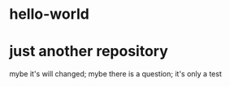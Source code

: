 # hello-world
just another repository
============================
mybe it's will changed;
mybe there is a question;
it's only a test 
